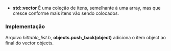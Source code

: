 - **std::vector**
É uma coleção de itens, semelhante à uma array, mas que cresce conforme mais itens vão sendo colocados.

### Implementação
Arquivo *hittable_list.h*, **objects.push_back(object)** adiciona o item object ao final do vector objects.
